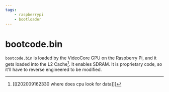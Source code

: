 ```yaml
---
tags:
    - raspberrypi
    - bootloader
---
```

#  bootcode.bin

`bootcode.bin` is loaded by the VideoCore GPU on the Raspberry Pi, and it gets loaded into the L2 Cache[^1]. It enables SDRAM. 
It is proprietary code, so it'll have to reverse engineered to be modified.


[^1]: [[[202009162330 where does cpu look for data]]]